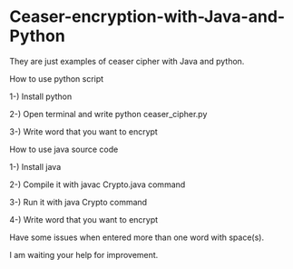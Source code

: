 # Ceaser-encryption-with-Java-and-Python
They are just examples of ceaser cipher with Java and python.


How to use python script


1-) Install python


2-) Open terminal and write python ceaser_cipher.py



3-) Write word that you want to encrypt




How to use java source code


1-) Install java 


2-) Compile it with javac Crypto.java command


3-) Run it with java Crypto command 


4-) Write word that you want to encrypt 



Have some issues when entered more than one word with space(s).


I am waiting your help for improvement.
